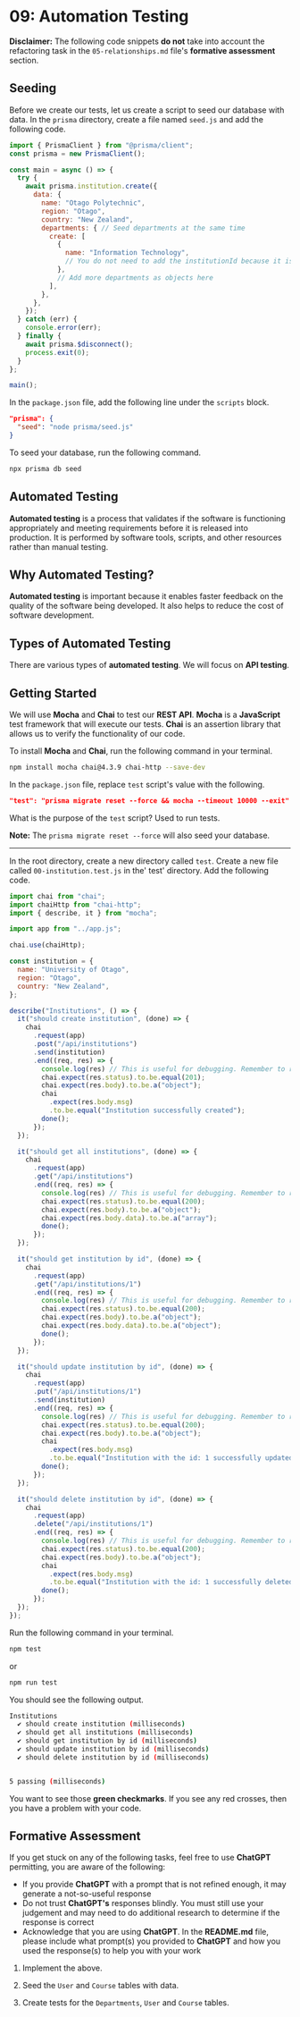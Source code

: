 # 09: Automation Testing

**Disclaimer:** The following code snippets **do not** take into account the refactoring task in the `05-relationships.md` file's **formative assessment** section.

## Seeding

Before we create our tests, let us create a script to seed our database with data. In the `prisma` directory, create a file named `seed.js` and add the following code.

```javascript
import { PrismaClient } from "@prisma/client";
const prisma = new PrismaClient();

const main = async () => {
  try {
    await prisma.institution.create({
      data: {
        name: "Otago Polytechnic",
        region: "Otago",
        country: "New Zealand",
        departments: { // Seed departments at the same time
          create: [
            {
              name: "Information Technology",
              // You do not need to add the institutionId because it is automatically added by Prisma
            },
            // Add more departments as objects here
          ],
        },
      },
    });
  } catch (err) {
    console.error(err);
  } finally {
    await prisma.$disconnect();
    process.exit(0);
  }
};

main();
```

In the `package.json` file, add the following line under the `scripts` block.

```json
"prisma": {
  "seed": "node prisma/seed.js"
}
```

To seed your database, run the following command.

```bash
npx prisma db seed
```

## Automated Testing

**Automated testing** is a process that validates if the software is functioning appropriately and meeting requirements before it is released into production. It is performed by software tools, scripts, and other resources rather than manual testing.

## Why Automated Testing?

**Automated testing** is important because it enables faster feedback on the quality of the software being developed. It also helps to reduce the cost of software development.

## Types of Automated Testing

There are various types of **automated testing**. We will focus on **API testing**.

## Getting Started

We will use **Mocha** and **Chai** to test our **REST API**. **Mocha** is a **JavaScript** test framework that will execute our tests. **Chai** is an assertion library that allows us to verify the functionality of our code.

To install **Mocha** and **Chai**, run the following command in your terminal.

```bash
npm install mocha chai@4.3.9 chai-http --save-dev 
```

In the `package.json` file, replace `test` script's value with the following.

```json
"test": "prisma migrate reset --force && mocha --timeout 10000 --exit"
```

What is the purpose of the `test` script? Used to run tests.

**Note:** The `prisma migrate reset --force` will also seed your database.

---

In the root directory, create a new directory called `test`. Create a new file called `00-institution.test.js` in the' test' directory. Add the following code.

```javascript
import chai from "chai";
import chaiHttp from "chai-http";
import { describe, it } from "mocha";

import app from "../app.js";

chai.use(chaiHttp);

const institution = {
  name: "University of Otago",
  region: "Otago",
  country: "New Zealand",
};

describe("Institutions", () => {
  it("should create institution", (done) => {
    chai
      .request(app)
      .post("/api/institutions")
      .send(institution)
      .end((req, res) => {
        console.log(res) // This is useful for debugging. Remember to remove this
        chai.expect(res.status).to.be.equal(201);
        chai.expect(res.body).to.be.a("object");
        chai
          .expect(res.body.msg)
          .to.be.equal("Institution successfully created");
        done();
      });
  });

  it("should get all institutions", (done) => {
    chai
      .request(app)
      .get("/api/institutions")
      .end((req, res) => {
        console.log(res) // This is useful for debugging. Remember to remove this
        chai.expect(res.status).to.be.equal(200);
        chai.expect(res.body).to.be.a("object");
        chai.expect(res.body.data).to.be.a("array");
        done();
      });
  });

  it("should get institution by id", (done) => {
    chai
      .request(app)
      .get("/api/institutions/1")
      .end((req, res) => {
        console.log(res) // This is useful for debugging. Remember to remove this
        chai.expect(res.status).to.be.equal(200);
        chai.expect(res.body).to.be.a("object");
        chai.expect(res.body.data).to.be.a("object");
        done();
      });
  });

  it("should update institution by id", (done) => {
    chai
      .request(app)
      .put("/api/institutions/1")
      .send(institution)
      .end((req, res) => {
        console.log(res) // This is useful for debugging. Remember to remove this
        chai.expect(res.status).to.be.equal(200);
        chai.expect(res.body).to.be.a("object");
        chai
          .expect(res.body.msg)
          .to.be.equal("Institution with the id: 1 successfully updated");
        done();
      });
  });

  it("should delete institution by id", (done) => { 
    chai
      .request(app)
      .delete("/api/institutions/1")
      .end((req, res) => {
        console.log(res) // This is useful for debugging. Remember to remove this
        chai.expect(res.status).to.be.equal(200);
        chai.expect(res.body).to.be.a("object");
        chai
          .expect(res.body.msg)
          .to.be.equal("Institution with the id: 1 successfully deleted");
        done();
      });
  });
});
```

Run the following command in your terminal.

```bash
npm test
```

or 

```bash
npm run test
```

You should see the following output.

```bash
Institutions
  ✔ should create institution (milliseconds)
  ✔ should get all institutions (milliseconds)
  ✔ should get institution by id (milliseconds)
  ✔ should update institution by id (milliseconds)
  ✔ should delete institution by id (milliseconds)


5 passing (milliseconds)
```

You want to see those **green checkmarks**. If you see any red crosses, then you have a problem with your code.

## Formative Assessment

If you get stuck on any of the following tasks, feel free to use **ChatGPT** permitting, you are aware of the following:

- If you provide **ChatGPT** with a prompt that is not refined enough, it may generate a not-so-useful response
- Do not trust **ChatGPT's** responses blindly. You must still use your judgement and may need to do additional research to determine if the response is correct
- Acknowledge that you are using **ChatGPT**. In the **README.md** file, please include what prompt(s) you provided to **ChatGPT** and how you used the response(s) to help you with your work

1. Implement the above.

2. Seed the `User` and `Course` tables with data.

3. Create tests for the `Departments`, `User` and `Course` tables.
